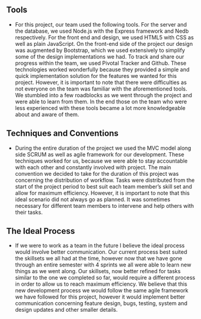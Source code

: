 ## Tools
- For this project, our team used the following tools. For the server and the database, we used Node.js with the Express framework and Nedb respectively. For the front end and design, we used HTML5 with CSS as well as plain JavaScript. On the front-end side of the project our design was augmented by Bootstrap, which we used extensively to simplify some of the design implementations we had. To track and share our progress within the team, we used Pivotal Tracker and Github. These technologies worked wonderfully because they provided a simple and quick implementation solution for the features we wanted for this project. However, it is important to note that there were difficulties as not everyone on the team was familiar with the aforementioned tools. We stumbled into a few roadblocks as we went through the project and were able to learn from them. In the end those on the team who were less experienced with these tools became a lot more knowledgeable about and aware of them.

## Techniques and Conventions
- During the entire duration of the project we used the MVC model along side SCRUM as well as agile framework for our development. These techniques worked for us, because we were able to stay accountable with each other and constantly involved with project. The main convention we decided to take for the duration of this project was concerning the distribution of workflow. Tasks were distributed from the start of the project period to best suit each team member’s skill set and allow for maximum efficiency. However, it is important to note that this ideal scenario did not always go as planned. It was sometimes necessary for different team members to intervene and help others with their tasks.

## The Ideal Process
- If we were to work as a team in the future I believe the ideal process would involve better communication. Our current process best suited the skillsets we all had at the time, however now that we have gone through an entire semester with 4 sprints we all were able to learn new things as we went along. Our skillsets, now better refined for tasks similar to the one we completed so far, would require a different process in order to allow us to reach maximum efficiency. We believe that this new development process we would follow the same agile framework we have followed for this project, however it would implement better communication concerning feature design, bugs, testing, system and design updates and other smaller details.
